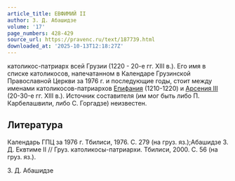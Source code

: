 ```yaml
---
article_title: ЕВФИМИЙ II
author: З. Д. Абашидзе
volume: '17'
page_numbers: 428-429
source_url: https://pravenc.ru/text/187739.html
downloaded_at: '2025-10-13T12:18:27Z'
---
```


католикос-патриарх всей Грузии (1220 - 20-е гг. XIII в.). Его имя в списке католикосов, напечатанном в Календаре Грузинской Православной Церкви за 1976 г. и последующие годы, стоит между именами католикосов-патриархов [Епифания](https://pravenc.ru/text/Епифаний.html) (1210-1220) и [Арсения III](<https://pravenc.ru/text/Арсения III.html>) (20-30-е гг. XIII в.). Источник составителя (им мог быть либо П. Карбелашвили, либо С. Горгадзе) неизвестен.

## Литература

Календарь ГПЦ за 1976 г. Тбилиси, 1976. С. 279 (на груз. яз.);Абашидзе З. Д. Еквтиме II // Груз. католикосы-патриархи. Тбилиси, 2000. С. 56 (на груз. яз.).

З. Д. Абашидзе
